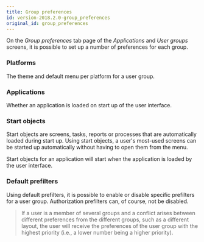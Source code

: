 ```yaml
---
title: Group preferences
id: version-2018.2.0-group_preferences
original_id: group_preferences
---
```


On the *Group preferences* tab page of the *Applications* and *User groups* screens, it is possible to set up a number of preferences for each group. 

### Platforms

The theme and default menu per platform for a user group.

### Applications

Whether an application is loaded on start up of the user interface.

### Start objects

Start objects are screens, tasks, reports or processes that are automatically loaded during start up. Using start objects, a user's most-used screens can be started up automatically without having to open them from the menu.

Start objects for an application will start when the application is loaded by the user interface. 

### Default prefilters

Using default prefilters, it is possible to enable or disable specific prefilters for a user group. Authorization prefilters can, of course, not be disabled.

>  If a user is a member of several groups and a conflict arises between different preferences from the different groups, such as a different layout, the user will receive the preferences of the user group with the highest priority (i.e., a lower number being a higher priority).